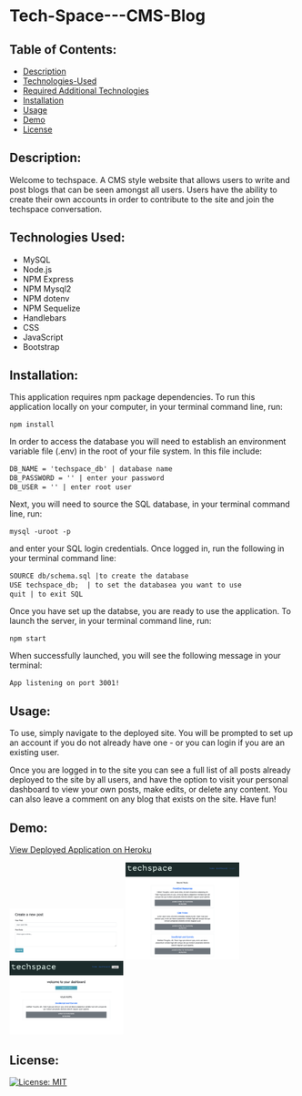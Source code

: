 # Tech-Space---CMS-Blog

## Table of Contents:

- [Description](#description)
- [Technologies-Used](#technologies-used)
- [Required Additional Technologies](#required-additional-technologies) 
- [Installation](#installation)
- [Usage](#usage)
- [Demo](#demo)
- [License](#license)

## Description:

Welcome to techspace. A CMS style website that allows users to write and post blogs that can be seen amongst all users. Users have the ability to create their own accounts in order to contribute to the site and join the techspace conversation.

## Technologies Used:

- MySQL 
- Node.js
- NPM Express
- NPM Mysql2
- NPM dotenv
- NPM Sequelize
- Handlebars
- CSS
- JavaScript
- Bootstrap

## Installation:

This application requires npm package dependencies.
To run this application locally on your computer, in your terminal command line, run:
```
npm install
```
In order to access the database you will need to establish an environment variable file (.env) in the root of your file system. In this file include:
```
DB_NAME = 'techspace_db' | database name
DB_PASSWORD = '' | enter your password
DB_USER = '' | enter root user
``` 
Next, you will need to source the SQL database, in your terminal command line, run:
``` 
mysql -uroot -p
```
and enter your SQL login credentials. 
Once logged in, run the following in your terminal command line:
```
SOURCE db/schema.sql |to create the database
USE techspace_db;  | to set the databasea you want to use
quit | to exit SQL
```
Once you have set up the databse, you are ready to use the application. To launch the server, in your terminal command line, run:
```
npm start
```
When successfully launched, you will see the following message in your terminal:
``` 
App listening on port 3001!
```

## Usage:

To use, simply navigate to the deployed site. You will be prompted to set up an account if you do not already have one - or you can login if you are an existing user. 

Once you are logged in to the site you can see a full list of all posts already deployed to the site by all users, and have the option to visit your personal dashboard to view your own posts, make edits, or delete any content. You can also leave a comment on any blog that exists on the site. Have fun!

## Demo:

[View Deployed Application on Heroku](https://radiant-plains-16714.herokuapp.com/)


<img src="public/images/deployed site - create post.png" width="200px" alt="deployed site - userdashboard">
<img src="public/images/deployed site - homepage.png" width="200px" alt="deployed site - homepage">
<img src="public/images/deployed site - user dashboard.png" width="200px" alt="deployed site - userdashboard">


## License: 
[![License: MIT](https://img.shields.io/badge/License-MIT-yellow.svg)](https://opensource.org/licenses/MIT)
